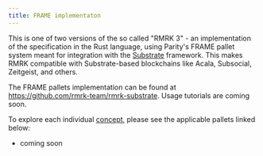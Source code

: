 ```yaml
---
title: FRAME implementaton
---
```


This is one of two versions of the so called "RMRK 3" - an implementation of the specification in the Rust language, using Parity's FRAME pallet system meant for integration with the [Substrate](https://substrate.io) framework. This makes RMRK compatible with Substrate-based blockchains like Acala, Subsocial, Zeitgeist, and others.

The FRAME pallets implementation can be found at https://github.com/rmrk-team/rmrk-substrate. Usage tutorials are coming soon.

To explore each individual [concept](concepts), please see the applicable pallets linked below:

- coming soon

